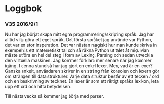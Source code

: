 # Loggbok


### V35 2016/9/1

Nu har jag börjat skapa mitt egna programmering/skripting språk.
Jag har alltid vilja göra ett eget språk. Det första språket jag använde var Python, det var en stor insperation.
Det var nästan magiskt hur man kunde skriva in exempelvis ett matemetiskt tal och så räkna Python ut talet åt mig.
Man måste utföra en hel del steg i form av Lexing, Parsing och sedan utveckla den virtuella maskinen.
Jag kommer förklara mer senare när jag kommer igång.
I denna stund så har jag gjort en enkel lexer. Men, vad är en lexer?
Ganska enkelt, användaren skriver in en sträng från konsolen och lexern gör om strängen till data strukturer.
Varje data struktur består av ett tecken / ord och en beskrivning av tecknet.
En lexer är som ett riktigt språks lexikon, leta upp ett ord och hitta betydelsen.

Till nästa vecka så kommer jag börja med parser.
